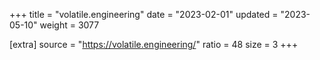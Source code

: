 +++
title = "volatile.engineering"
date = "2023-02-01"
updated = "2023-05-10"
weight = 3077

[extra]
source = "https://volatile.engineering/"
ratio = 48
size = 3
+++
